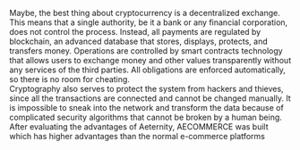 Maybe, the best thing about cryptocurrency is a decentralized exchange. This means that a single authority, be it a bank or any financial corporation, does not control the process. Instead, all payments are regulated by blockchain, an advanced database that stores, displays, protects, and transfers money.
Operations are controlled by smart contracts technology that allows users to exchange money and other values transparently without any services of the third parties. All obligations are enforced automatically, so there is no room for cheating.  
Cryptography also serves to protect the system from hackers and thieves, since all the transactions are connected and cannot be changed manually. It is impossible to sneak into the network and transform the data because of complicated security algorithms that cannot be broken by a human being.
After  evaluating the advantages of Aeternity, AECOMMERCE was built which has higher advantages than the normal e-commerce platforms
